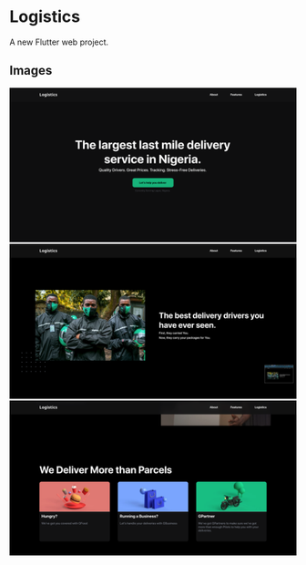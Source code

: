 # Logistics

A new Flutter web project.

## Images

![Image 1](assets/readme_images/image1.png)
![Image 2](assets/readme_images/image2.png)
![Image 3](assets/readme_images/image3.png)

